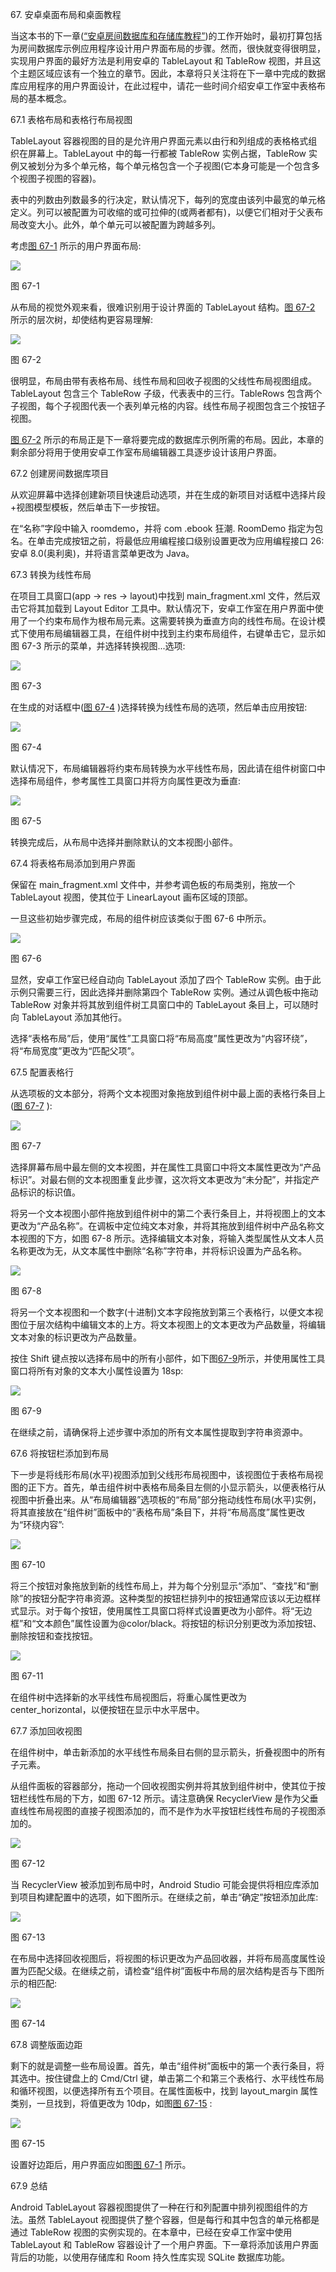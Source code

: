 67\. 安卓桌面布局和桌面教程

当这本书的下一章([“安卓房间数据库和存储库教程”](68.html#_idTextAnchor1283))的工作开始时，最初打算包括为房间数据库示例应用程序设计用户界面布局的步骤。然而，很快就变得很明显，实现用户界面的最好方法是利用安卓的 TableLayout 和 TableRow 视图，并且这个主题区域应该有一个独立的章节。因此，本章将只关注将在下一章中完成的数据库应用程序的用户界面设计，在此过程中，请花一些时间介绍安卓工作室中表格布局的基本概念。

67.1 表格布局和表格行布局视图

TableLayout 容器视图的目的是允许用户界面元素以由行和列组成的表格格式组织在屏幕上。TableLayout 中的每一行都被 TableRow 实例占据，TableRow 实例又被划分为多个单元格，每个单元格包含一个子视图(它本身可能是一个包含多个视图子视图的容器)。

表中的列数由列数最多的行决定，默认情况下，每列的宽度由该列中最宽的单元格定义。列可以被配置为可收缩的或可拉伸的(或两者都有)，以便它们相对于父表布局改变大小。此外，单个单元可以被配置为跨越多列。

考虑[图 67-1](#_idTextAnchor1264) 所示的用户界面布局:

![](img/as_4.1_room_demo_ui.jpg)

图 67-1

从布局的视觉外观来看，很难识别用于设计界面的 TableLayout 结构。[图 67-2](#_idTextAnchor1265) 所示的层次树，却使结构更容易理解:

![](img/as3.2_tablelayout_tree.jpg)

图 67-2

很明显，布局由带有表格布局、线性布局和回收子视图的父线性布局视图组成。TableLayout 包含三个 TableRow 子级，代表表中的三行。TableRows 包含两个子视图，每个子视图代表一个表列单元格的内容。线性布局子视图包含三个按钮子视图。

[图 67-2](#_idTextAnchor1265) 所示的布局正是下一章将要完成的数据库示例所需的布局。因此，本章的剩余部分将用于使用安卓工作室布局编辑器工具逐步设计该用户界面。

67.2 创建房间数据库项目

从欢迎屏幕中选择创建新项目快速启动选项，并在生成的新项目对话框中选择片段+视图模型模板，然后单击下一步按钮。

在“名称”字段中输入 roomdemo，并将 com .ebook 狂潮. RoomDemo 指定为包名。在单击完成按钮之前，将最低应用编程接口级别设置更改为应用编程接口 26:安卓 8.0(奥利奥)，并将语言菜单更改为 Java。

67.3 转换为线性布局

在项目工具窗口(app -> res -> layout)中找到 main_fragment.xml 文件，然后双击它将其加载到 Layout Editor 工具中。默认情况下，安卓工作室在用户界面中使用了一个约束布局作为根布局元素。这需要转换为垂直方向的线性布局。在设计模式下使用布局编辑器工具，在组件树中找到主约束布局组件，右键单击它，显示如图 67-3 所示的菜单，并选择转换视图...选项:

![](img/as_4.1_room_demo_convert_view.jpg)

图 67-3

在生成的对话框中([图 67-4](#_idTextAnchor1269) )选择转换为线性布局的选项，然后单击应用按钮:

![](img/as_4.1_room_demo_convert_linear.jpg)

图 67-4

默认情况下，布局编辑器将约束布局转换为水平线性布局，因此请在组件树窗口中选择布局组件，参考属性工具窗口并将方向属性更改为垂直:

![](img/as_3.4_linearlayout_change_orientation.jpg)

图 67-5

转换完成后，从布局中选择并删除默认的文本视图小部件。

67.4 将表格布局添加到用户界面

保留在 main_fragment.xml 文件中，并参考调色板的布局类别，拖放一个 TableLayout 视图，使其位于 LinearLayout 画布区域的顶部。

一旦这些初始步骤完成，布局的组件树应该类似于图 67-6 中所示。

![](img/as3.2_tablelayout_in_tree.jpg)

图 67-6

显然，安卓工作室已经自动向 TableLayout 添加了四个 TableRow 实例。由于此示例只需要三行，因此选择并删除第四个 TableRow 实例。通过从调色板中拖动 TableRow 对象并将其放到组件树工具窗口中的 TableLayout 条目上，可以随时向 TableLayout 添加其他行。

选择“表格布局”后，使用“属性”工具窗口将“布局高度”属性更改为“内容环绕”，将“布局宽度”更改为“匹配父项”。

67.5 配置表格行

从选项板的文本部分，将两个文本视图对象拖放到组件树中最上面的表格行条目上([图 67-7](#_idTextAnchor1273) ):

![](img/as3.2_tablerow_textviews.jpg)

图 67-7

选择屏幕布局中最左侧的文本视图，并在属性工具窗口中将文本属性更改为“产品标识”。对最右侧的文本视图重复此步骤，这次将文本更改为“未分配”，并指定产品标识的标识值。

将另一个文本视图小部件拖放到组件树中的第二个表行条目上，并将视图上的文本更改为“产品名称”。在调板中定位纯文本对象，并将其拖放到组件树中产品名称文本视图的下方，如图 67-8 所示。选择编辑文本对象，将输入类型属性从文本人员名称更改为无，从文本属性中删除“名称”字符串，并将标识设置为产品名称。

![](img/as_3.6_tablelayout_produnt_name_row.jpg)

图 67-8

将另一个文本视图和一个数字(十进制)文本字段拖放到第三个表格行，以便文本视图位于层次结构中编辑文本的上方。将文本视图上的文本更改为产品数量，将编辑文本对象的标识更改为产品数量。

按住 Shift 键点按以选择布局中的所有小部件，如下图[67-9](#_idTextAnchor1275)所示，并使用属性工具窗口将所有对象的文本大小属性设置为 18sp:

![](img/as_4.1_room_demo_views_selected.jpg)

图 67-9

在继续之前，请确保将上述步骤中添加的所有文本属性提取到字符串资源中。

67.6 将按钮栏添加到布局

下一步是将线形布局(水平)视图添加到父线形布局视图中，该视图位于表格布局视图的正下方。首先，单击组件树中表格布局条目左侧的小显示箭头，以便表格行从视图中折叠出来。从“布局编辑器”选项板的“布局”部分拖动线性布局(水平)实例，将其直接放在“组件树”面板中的“表格布局”条目下，并将“布局高度”属性更改为“环绕内容”:

![](img/as3.2_tablelayout_add_linearlayout.jpg)

图 67-10

将三个按钮对象拖放到新的线性布局上，并为每个分别显示“添加”、“查找”和“删除”的按钮分配字符串资源。这种类型的按钮栏排列中的按钮通常应该以无边框样式显示。对于每个按钮，使用属性工具窗口将样式设置更改为小部件。将“无边框”和“文本颜色”属性设置为@color/black。将按钮的标识分别更改为添加按钮、删除按钮和查找按钮。

![](img/as_3.4_change_button_style.jpg)

图 67-11

在组件树中选择新的水平线性布局视图后，将重心属性更改为 center_horizontal，以便按钮在显示中水平居中。

67.7 添加回收视图

在组件树中，单击新添加的水平线性布局条目右侧的显示箭头，折叠视图中的所有子元素。

从组件面板的容器部分，拖动一个回收视图实例并将其放到组件树中，使其位于按钮栏线性布局的下方，如图 67-12 所示。请注意确保 RecyclerView 是作为父垂直线性布局视图的直接子视图添加的，而不是作为水平按钮栏线性布局的子视图添加的。

![](img/as_3.6_tablelayout_recyclerview.jpg)

图 67-12

当 RecyclerView 被添加到布局中时，Android Studio 可能会提供将相应库添加到项目构建配置中的选项，如下图所示。在继续之前，单击“确定”按钮添加此库:

![](img/as_3.5_add_project_dependency.jpg)

图 67-13

在布局中选择回收视图后，将视图的标识更改为产品回收器，并将布局高度属性设置为匹配父级。在继续之前，请检查“组件树”面板中布局的层次结构是否与下图所示的相匹配:

![](img/as3.2_tablelayout_layout_completed.jpg)

图 67-14

67.8 调整版面边距

剩下的就是调整一些布局设置。首先，单击“组件树”面板中的第一个表行条目，将其选中。按住键盘上的 Cmd/Ctrl 键，单击第二个和第三个表格行、水平线性布局和循环视图，以便选择所有五个项目。在属性面板中，找到 layout_margin 属性类别，一旦找到，将值更改为 10dp，如图[图 67-15](#_idTextAnchor1281) :

![](img/as_3.4_layout_margin.jpg)

图 67-15

设置好边距后，用户界面应如图[图 67-1](#_idTextAnchor1264) 所示。

67.9 总结

Android TableLayout 容器视图提供了一种在行和列配置中排列视图组件的方法。虽然 TableLayout 视图提供了整个容器，但是每行和其中包含的单元格都是通过 TableRow 视图的实例实现的。在本章中，已经在安卓工作室中使用 TableLayout 和 TableRow 容器设计了一个用户界面。下一章将添加该用户界面背后的功能，以使用存储库和 Room 持久性库实现 SQLite 数据库功能。